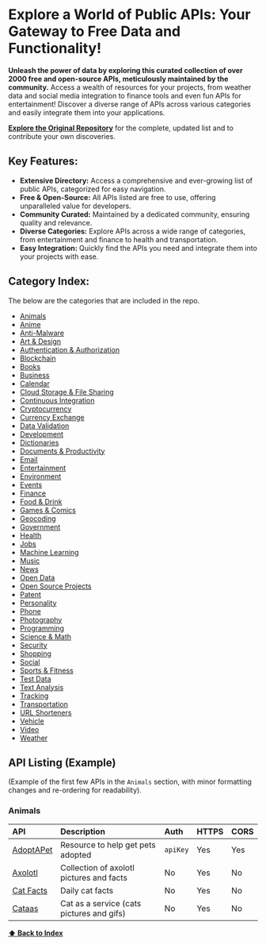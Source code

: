 # Explore a World of Public APIs: Your Gateway to Free Data and Functionality!

**Unleash the power of data by exploring this curated collection of over 2000 free and open-source APIs, meticulously maintained by the community.** Access a wealth of resources for your projects, from weather data and social media integration to finance tools and even fun APIs for entertainment!  Discover a diverse range of APIs across various categories and easily integrate them into your applications.

**[Explore the Original Repository](https://github.com/public-apis/public-apis)** for the complete, updated list and to contribute your own discoveries.

## Key Features:

*   **Extensive Directory:** Access a comprehensive and ever-growing list of public APIs, categorized for easy navigation.
*   **Free & Open-Source:** All APIs listed are free to use, offering unparalleled value for developers.
*   **Community Curated:** Maintained by a dedicated community, ensuring quality and relevance.
*   **Diverse Categories:** Explore APIs across a wide range of categories, from entertainment and finance to health and transportation.
*   **Easy Integration:** Quickly find the APIs you need and integrate them into your projects with ease.

## Category Index:
The below are the categories that are included in the repo.

*   [Animals](#animals)
*   [Anime](#anime)
*   [Anti-Malware](#anti-malware)
*   [Art & Design](#art--design)
*   [Authentication & Authorization](#authentication--authorization)
*   [Blockchain](#blockchain)
*   [Books](#books)
*   [Business](#business)
*   [Calendar](#calendar)
*   [Cloud Storage & File Sharing](#cloud-storage--file-sharing)
*   [Continuous Integration](#continuous-integration)
*   [Cryptocurrency](#cryptocurrency)
*   [Currency Exchange](#currency-exchange)
*   [Data Validation](#data-validation)
*   [Development](#development)
*   [Dictionaries](#dictionaries)
*   [Documents & Productivity](#documents--productivity)
*   [Email](#email)
*   [Entertainment](#entertainment)
*   [Environment](#environment)
*   [Events](#events)
*   [Finance](#finance)
*   [Food & Drink](#food--drink)
*   [Games & Comics](#games--comics)
*   [Geocoding](#geocoding)
*   [Government](#government)
*   [Health](#health)
*   [Jobs](#jobs)
*   [Machine Learning](#machine-learning)
*   [Music](#music)
*   [News](#news)
*   [Open Data](#open-data)
*   [Open Source Projects](#open-source-projects)
*   [Patent](#patent)
*   [Personality](#personality)
*   [Phone](#phone)
*   [Photography](#photography)
*   [Programming](#programming)
*   [Science & Math](#science--math)
*   [Security](#security)
*   [Shopping](#shopping)
*   [Social](#social)
*   [Sports & Fitness](#sports--fitness)
*   [Test Data](#test-data)
*   [Text Analysis](#text-analysis)
*   [Tracking](#tracking)
*   [Transportation](#transportation)
*   [URL Shorteners](#url-shorteners)
*   [Vehicle](#vehicle)
*   [Video](#video)
*   [Weather](#weather)

## API Listing (Example)

(Example of the first few APIs in the `Animals` section, with minor formatting changes and re-ordering for readability).

### Animals

| API                    | Description                        | Auth     | HTTPS | CORS |
| :--------------------- | :--------------------------------- | :------- | :---- | :--- |
| [AdoptAPet](https://www.adoptapet.com/public/apis/pet_list.html) | Resource to help get pets adopted | `apiKey` | Yes   | Yes  |
| [Axolotl](https://theaxolotlapi.netlify.app/)          | Collection of axolotl pictures and facts | No       | Yes   | No   |
| [Cat Facts](https://alexwohlbruck.github.io/cat-facts/)  | Daily cat facts                      | No       | Yes   | No   |
| [Cataas](https://cataas.com/)       | Cat as a service (cats pictures and gifs)   | No       | Yes   | No   |

**[⬆ Back to Index](#index)**
<br >
<br >